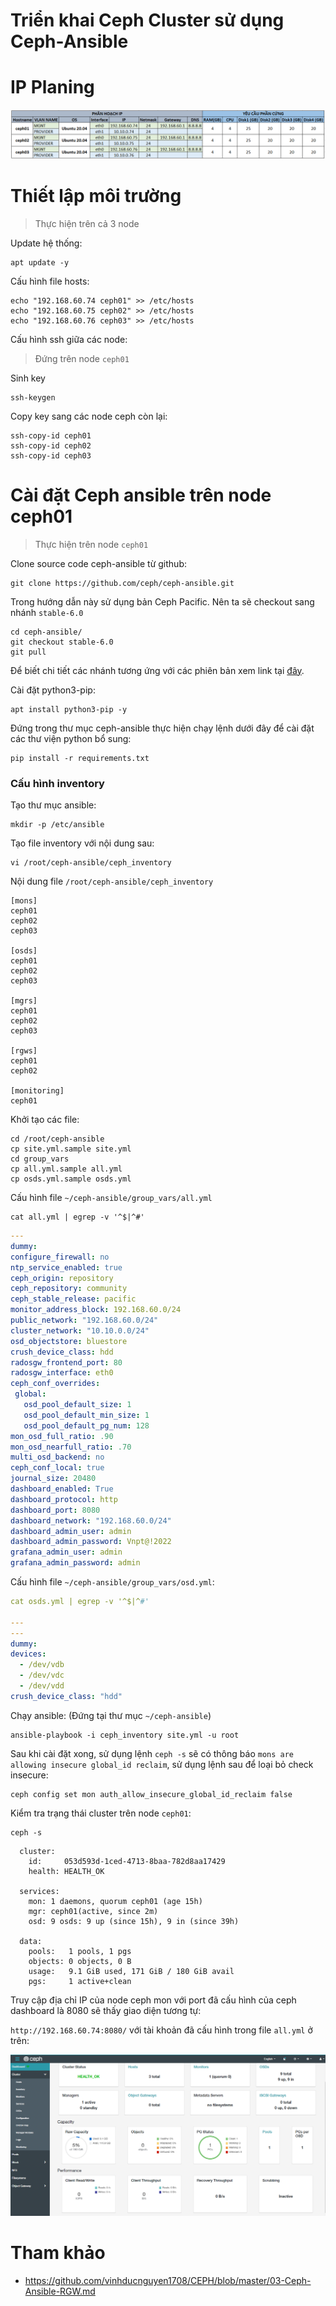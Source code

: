 # Triển khai Ceph Cluster sử dụng Ceph-Ansible

# IP Planing
![](../images/Screenshot_1.png)

# Thiết lập môi trường
> Thực hiện trên cả 3 node

Update hệ thống:
```
apt update -y
```
Cấu hình file hosts:
```
echo "192.168.60.74 ceph01" >> /etc/hosts
echo "192.168.60.75 ceph02" >> /etc/hosts
echo "192.168.60.76 ceph03" >> /etc/hosts
```

Cấu hình ssh giữa các node:
> Đứng trên node `ceph01`

Sinh key
```
ssh-keygen
```
Copy key sang các node ceph còn lại:
```
ssh-copy-id ceph01
ssh-copy-id ceph02
ssh-copy-id ceph03
```

# Cài đặt Ceph ansible trên node ceph01
> Thực hiện trên node `ceph01`

Clone source code ceph-ansible từ github:
```
git clone https://github.com/ceph/ceph-ansible.git
```

Trong hướng dẫn này sử dụng bản Ceph Pacific. Nên ta sẽ checkout sang nhánh `stable-6.0`

```
cd ceph-ansible/
git checkout stable-6.0
git pull
```

Để biết chi tiết các nhánh tương ứng với các phiên bản xem link tại [đây](https://docs.ceph.com/projects/ceph-ansible/en/latest/index.html#releases).

Cài đặt python3-pip:
```
apt install python3-pip -y
```
Đứng trong thư mục ceph-ansible thực hiện chạy lệnh dưới đây để cài đặt các thư viện python bổ sung:
```
pip install -r requirements.txt
```

### Cấu hình inventory
Tạo thư mục ansible:
```
mkdir -p /etc/ansible
```
Tạo file inventory với nội dung sau:
```
vi /root/ceph-ansible/ceph_inventory
```
Nội dung file `/root/ceph-ansible/ceph_inventory`
```
[mons]
ceph01
ceph02
ceph03

[osds]
ceph01
ceph02
ceph03

[mgrs]
ceph01
ceph02
ceph03

[rgws]
ceph01
ceph02

[monitoring]
ceph01
```

Khởi tạo các file:
```
cd /root/ceph-ansible
cp site.yml.sample site.yml
cd group_vars
cp all.yml.sample all.yml
cp osds.yml.sample osds.yml
```

Cấu hình file `~/ceph-ansible/group_vars/all.yml`
```
cat all.yml | egrep -v '^$|^#'
```
```yml
---
dummy:
configure_firewall: no
ntp_service_enabled: true
ceph_origin: repository
ceph_repository: community
ceph_stable_release: pacific
monitor_address_block: 192.168.60.0/24
public_network: "192.168.60.0/24"
cluster_network: "10.10.0.0/24"
osd_objectstore: bluestore
crush_device_class: hdd
radosgw_frontend_port: 80
radosgw_interface: eth0
ceph_conf_overrides:
 global:
   osd_pool_default_size: 1
   osd_pool_default_min_size: 1
   osd_pool_default_pg_num: 128
mon_osd_full_ratio: .90
mon_osd_nearfull_ratio: .70
multi_osd_backend: no
ceph_conf_local: true
journal_size: 20480
dashboard_enabled: True
dashboard_protocol: http
dashboard_port: 8080
dashboard_network: "192.168.60.0/24"
dashboard_admin_user: admin
dashboard_admin_password: Vnpt@!2022
grafana_admin_user: admin
grafana_admin_password: admin
```


Cấu hình file `~/ceph-ansible/group_vars/osd.yml`:
```yml
cat osds.yml | egrep -v '^$|^#'

---
---
dummy:
devices:
  - /dev/vdb
  - /dev/vdc
  - /dev/vdd
crush_device_class: "hdd"
```

Chạy ansible: (Đứng tại thư mục `~/ceph-ansible`)
```
ansible-playbook -i ceph_inventory site.yml -u root
```

Sau khi cài đặt xong, sử dụng lệnh `ceph -s` sẽ có thông báo `mons are allowing insecure global_id reclaim`, sử dụng lệnh sau để loại bỏ check insecure:
```
ceph config set mon auth_allow_insecure_global_id_reclaim false
```

Kiểm tra trạng thái cluster trên node `ceph01`:
```
ceph -s
```
```
  cluster:
    id:     053d593d-1ced-4713-8baa-782d8aa17429
    health: HEALTH_OK

  services:
    mon: 1 daemons, quorum ceph01 (age 15h)
    mgr: ceph01(active, since 2m)
    osd: 9 osds: 9 up (since 15h), 9 in (since 39h)

  data:
    pools:   1 pools, 1 pgs
    objects: 0 objects, 0 B
    usage:   9.1 GiB used, 171 GiB / 180 GiB avail
    pgs:     1 active+clean
```

Truy cập địa chỉ IP của node ceph mon với port đã cấu hình của ceph dashboard là 8080 sẽ thấy giao diện tương tự:

`http://192.168.60.74:8080/` với tài khoản đã cấu hình trong file `all.yml` ở trên:

![](../images/Screenshot_2.png)


# Tham khảo
- https://github.com/vinhducnguyen1708/CEPH/blob/master/03-Ceph-Ansible-RGW.md